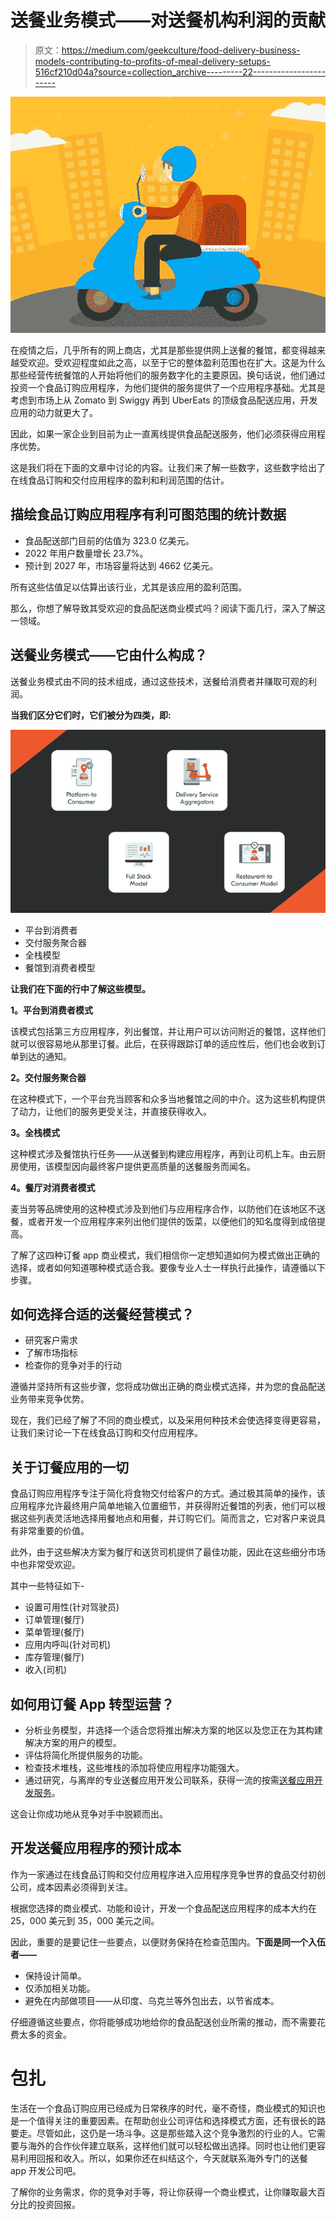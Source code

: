 # 送餐业务模式——对送餐机构利润的贡献

> 原文：<https://medium.com/geekculture/food-delivery-business-models-contributing-to-profits-of-meal-delivery-setups-516cf210d04a?source=collection_archive---------22----------------------->

![](img/f569cbb4315b22eb3b3ce0818e2228ee.png)

在疫情之后，几乎所有的网上商店，尤其是那些提供网上送餐的餐馆，都变得越来越受欢迎。受欢迎程度如此之高，以至于它的整体盈利范围也在扩大。这是为什么那些经营传统餐馆的人开始将他们的服务数字化的主要原因。换句话说，他们通过投资一个食品订购应用程序，为他们提供的服务提供了一个应用程序基础。尤其是考虑到市场上从 Zomato 到 Swiggy 再到 UberEats 的顶级食品配送应用，开发应用的动力就更大了。

因此，如果一家企业到目前为止一直离线提供食品配送服务，他们必须获得应用程序优势。

这是我们将在下面的文章中讨论的内容。让我们来了解一些数字，这些数字给出了在线食品订购和交付应用程序的盈利和利润范围的估计。

## 描绘食品订购应用程序有利可图范围的统计数据

*   食品配送部门目前的估值为 323.0 亿美元。
*   2022 年用户数量增长 23.7%。
*   预计到 2027 年，市场容量将达到 4662 亿美元。

所有这些估值足以估算出该行业，尤其是该应用的盈利范围。

那么，你想了解导致其受欢迎的食品配送商业模式吗？阅读下面几行，深入了解这一领域。

## 送餐业务模式——它由什么构成？

送餐业务模式由不同的技术组成，通过这些技术，送餐给消费者并赚取可观的利润。

**当我们区分它们时，它们被分为四类，即:**

![](img/178f82a141d4f903474454c150c51391.png)

*   平台到消费者
*   交付服务聚合器
*   全栈模型
*   餐馆到消费者模型

**让我们在下面的行中了解这些模型。**

**1。平台到消费者模式**

该模式包括第三方应用程序，列出餐馆，并让用户可以访问附近的餐馆，这样他们就可以很容易地从那里订餐。此后，在获得跟踪订单的适应性后，他们也会收到订单到达的通知。

**2。交付服务聚合器**

在这种模式下，一个平台充当顾客和众多当地餐馆之间的中介。这为这些机构提供了动力，让他们的服务更受关注，并直接获得收入。

**3。全栈模式**

这种模式涉及餐馆执行任务——从送餐到构建应用程序，再到让司机上车。由云厨房使用，该模型因向最终客户提供更高质量的送餐服务而闻名。

**4。餐厅对消费者模式**

麦当劳等品牌使用的这种模式涉及到他们与应用程序合作，以防他们在该地区不送餐，或者开发一个应用程序来列出他们提供的饭菜，以便他们的知名度得到成倍提高。

了解了这四种订餐 app 商业模式，我们相信你一定想知道如何为模式做出正确的选择，或者如何知道哪种模式适合我。要像专业人士一样执行此操作，请遵循以下步骤。

## 如何选择合适的送餐经营模式？

*   研究客户需求
*   了解市场指标
*   检查你的竞争对手的行动

遵循并坚持所有这些步骤，您将成功做出正确的商业模式选择，并为您的食品配送业务带来竞争优势。

现在，我们已经了解了不同的商业模式，以及采用何种技术会使选择变得更容易，让我们来讨论一下在线食品订购和交付应用程序。

## 关于订餐应用的一切

食品订购应用程序专注于简化将食物交付给客户的方式。通过极其简单的操作，该应用程序允许最终用户简单地输入位置细节，并获得附近餐馆的列表，他们可以根据这些列表灵活地选择用餐地点和用餐，并订购它们。简而言之，它对客户来说具有非常重要的价值。

此外，由于这些解决方案为餐厅和送货司机提供了最佳功能，因此在这些细分市场中也非常受欢迎。

其中一些特征如下-

*   设置可用性(针对驾驶员)
*   订单管理(餐厅)
*   菜单管理(餐厅)
*   应用内呼叫(针对司机)
*   库存管理(餐厅)
*   收入(司机)

## 如何用订餐 App 转型运营？

*   分析业务模型，并选择一个适合您将推出解决方案的地区以及您正在为其构建解决方案的用户的模型。
*   评估将简化所提供服务的功能。
*   检查技术堆栈，这些堆栈的添加将使应用程序功能强大。
*   通过研究，与离岸的专业送餐应用开发公司联系，获得一流的按需[送餐应用开发服务](https://www.fooddeliveryclone.com/)。

这会让你成功地从竞争对手中脱颖而出。

## 开发送餐应用程序的预计成本

作为一家通过在线食品订购和交付应用程序进入应用程序竞争世界的食品交付初创公司，成本因素必须得到关注。

根据您选择的商业模式、功能和设计，开发一个食品配送应用程序的成本大约在 25，000 美元到 35，000 美元之间。

因此，重要的是要记住一些要点，以便财务保持在检查范围内。**下面是同一个入伍者——**

*   保持设计简单。
*   仅添加相关功能。
*   避免在内部做项目——从印度、乌克兰等外包出去，以节省成本。

仔细遵循这些要点，你将能够成功地给你的食品配送创业所需的推动，而不需要花费太多的资金。

# 包扎

生活在一个食品订购应用已经成为日常秩序的时代，毫不奇怪，商业模式的知识也是一个值得关注的重要因素。在帮助创业公司评估和选择模式方面，还有很长的路要走。尽管如此，这仍是一场斗争。这是那些踏入这个竞争激烈的行业的人。它需要与海外的合作伙伴建立联系，这样他们就可以轻松做出选择。同时也让他们更容易利用回报和收入。所以，如果你还在纠结这个，今天就联系海外专门的送餐 app 开发公司吧。

了解你的业务需求，你的竞争对手等，将让你获得一个商业模式，让你赚取最大百分比的投资回报。